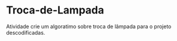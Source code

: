 # Troca-de-Lampada

Atividade crie um algoratimo sobre troca de lâmpada para o projeto descodificadas.
